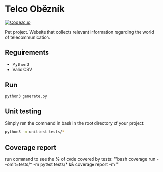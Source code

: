 # Telco Obězník

[![Codeac.io](https://static.codeac.io/badges/2-259418893.svg "Codeac.io")](https://app.codeac.io/github/tinazhouhui/telco_obeznik)

Pet project. Website that collects relevant information regarding the world of telecommunication.

## Reguirements
- Python3
- Valid CSV

## Run
```bash
python3 generate.py
```

## Unit testing

Simply run the command in bash in the root directory of your project:

```bash
python3 -m unittest tests/*
```

## Coverage report

run command to see the % of code covered by tests:
'''bash
 coverage run --omit=tests/* -m pytest tests/* && coverage report -m
'''
